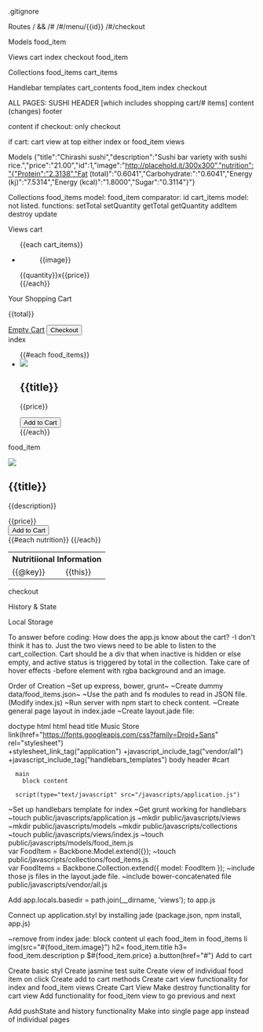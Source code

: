 .gitignore

Routes
/ && /#
/#/menu/{{id}}
/#/checkout

Models
food_item

Views
  cart
  index
  checkout
  food_item

Collections
  food_items
  cart_items

Handlebar templates
  cart_contents
  food_item
  index
  checkout


ALL PAGES:
SUSHI HEADER [which includes shopping cart/# items]
  content (changes)
footer

content
  if checkout: only checkout

  if cart: cart view at top
  either index or food_item views

Models
  {"title":"Chirashi sushi","description":"Sushi bar variety with sushi rice.","price":"21.00","id":1,"image":"http://placehold.it/300x300","nutrition":"{"Protein":"2.3138","Fat (total)":"0.6041","Carbohydrate:":"0.6041","Energy (kj)":"7.5314","Energy (kcal)":"1.8000","Sugar":"0.3114"}"}

Collections
  food_items
    model: food_item
    comparator: id
  cart_items
    model: not listed.
    functions:
      setTotal
      setQuantity
      getTotal
      getQuantity
      addItem
      destroy
      update

Views
  cart
    <div id="cart"> 
      <ul>
        {{each cart_items}}
        <li>
          <figure>
            {{image}}
          </figure>
          <figcaption>
            {{quantity}}x{{price}}
          </figcaption>
        </li>
        {{/each}}
      </ul>
      <div id="cart_summary"> <!-- need id? -->
        <p>Your Shopping Cart</p>
        <p>{{total}}</p>
        <a href="#">Empty Cart</a>
        <button type="submit">Checkout</button>
      </div>
    </div>
  index
    <ul>
      {{#each food_items}}
      <li>
        <img src="{{image}}" />
        <h2>{{title}}</h2>
        <p>{{price}}</p>
        <button type="submit">Add to Cart</button>
      </li>
      {{/each}}
    </ul>
  food_item
  <div id="food_item">
    <div class="previous">
    </div>
    <div>
      <img src="{{image}}" />
      <div>
        <h2>{{title}}</h2>
        <p>{{description}}</p>
        <div>
          <div>{{price}}</div>
          <button type="submit">Add to Cart</button>
        </div>
      </div>
      <table>
        <th colspan="2">Nutritiional Information</th>
        {{#each nutrition}}
        <tr>
          <td>{{@key}}</td>
          <td>{{this}}</td>
        </tr>
        {{/each}}
      </table>
    </div>
    <div class="next">
    </div>    
  </div>
  checkout


History & State

Local Storage

To answer before coding:
  How does the app.js know about the cart?
    -I don't think it has to. Just the two views need to be able to listen to the cart_collection. Cart should be a div that when inactive is hidden or else empty, and active status is triggered by total in the collection.
  Take care of hover effects
    -before element with rgba background and an image.



Order of Creation
  ~Set up express, bower, grunt~
  ~Create dummy data/food_items.json~
  ~Use the path and fs modules to read in JSON file. (Modify index.js)
  ~Run server with npm start to check content.
  ~Create general page layout in index.jade
  ~Create layout.jade file:

  doctype html
  html
    head
      title Music Store
      link(href="https://fonts.googleapis.com/css?family=Droid+Sans" rel="stylesheet")    
      +stylesheet_link_tag("application")
      +javascript_include_tag("vendor/all")
      +javascript_include_tag("handlebars_templates")
    body
      header
        #cart

      main
        block content

      script(type="text/javascript" src="/javascripts/application.js")        


  ~Set up handlebars template for index
  ~Get grunt working for handlebars
  ~touch public/javascripts/application.js
  ~mkdir public/javascripts/views
  ~mkdir public/javascripts/models
  ~mkdir public/javascripts/collections
  ~touch public/javascripts/views/index.js
  ~touch public/javascripts/models/food_item.js  
      var FoodItem = Backbone.Model.extend({});
  ~touch public/javascripts/collections/food_items.js  
      var FoodItems = Backbone.Collection.extend({
        model: FoodItem
        });
  ~include those js files in the layout.jade file.
  ~include bower-concatenated file public/javascripts/vendor/all.js

  Add app.locals.basedir = path.join(__dirname, 'views'); to app.js

  Connect up application.styl by installing jade (package.json, npm install, app.js)

  ~remove from index jade:
  block content
  ul
    each food_item in food_items
      li
        img(src="#{food_item.image}")
        h2= food_item.title
        h3= food_item.description
        p $#{food_item.price}
        a.button(href="#") Add to cart



  Create basic styl
  Create jasmine test suite
  Create view of individual food item on click
  Create add to cart methods
  Create cart view functionality for index and food_item views
  Create Cart View
  Make destroy functionality for cart view
  Add functionality for food_item view to go previous and next

  Add pushState and history functionality
  Make into single page app instead of individual pages


